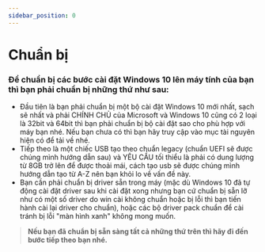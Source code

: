 ```yaml
---
sidebar_position: 0
---
```


# Chuẩn bị
### Để chuẩn bị các bước cài đặt Windows 10 lên máy tính của bạn thì bạn phải chuẩn bị những thứ như sau:
- Đầu tiên là bạn phải chuẩn bị một bộ cài đặt Windows 10 mới nhất, sạch sẽ nhất và phải CHÍNH CHỦ của Microsoft và Windows 10 cũng có 2 loại là 32bit và 64bit thì bạn phải chuẩn bị bộ cài đặt sao cho phù hợp với máy bạn nhé. Nếu bạn chưa có thì bạn hãy truy cập vào mục tài nguyên hiện có để tải về nhé.
- Tiếp theo là một chiếc USB tạo theo chuẩn legacy (chuẩn UEFI sẽ được chúng mình hướng dẫn sau) và YÊU CẦU tối thiểu là phải có dung lượng từ 8GB trở lên để được thoải mái, cách tạo usb sẽ được chúng mình hướng dẫn tạo từ A-Z nên bạn khỏi lo về vấn đề này.
- Bạn cần phải chuẩn bị driver sẵn trong máy (mặc dù Windows 10 đã tự động cài đặt driver sau khi cài đặt xong nhưng bạn cứ chuẩn bị sẵn lỡ như có một số driver do win cài không chuẩn hoặc bị lỗi thì bạn tiến hành cài lại driver cho chuẩn), hoặc các bộ driver pack chuẩn để cài tránh bị lỗi "màn hình xanh" không mong muốn.
> **Nếu bạn đã chuẩn bị sẵn sàng tất cả những thứ trên thì hãy đi đến bước tiếp theo bạn nhé.**
